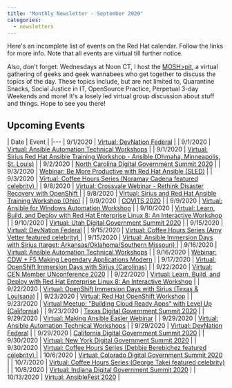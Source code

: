 ```yaml
---
title: "Monthly Newsletter - September 2020"
categories:
  - newsletters
---
```


Here's an incomplete list of events on the Red Hat calendar.  Follow the links for more info.  Note that all events are virtual till further notice. 

Also, don't forget: Wednesdays at Noon CT, I host the [MOSH>pit](https://www.damien.live/moshpit), a virtual gathering of geeks and geek wannabees who get together to discuss the topics of the day.  These topics include, but are not limited to, Quarantine Snacks, Social Justice in IT, OpenSource Practice, Perpetual 3-day Weekends and more!  It's a losely led virtual group discussion about stuff and things.  Hope to see you there!

## Upcoming Events

| Date | Event |
|---
| 9/1/2020 | [Virtual: DevNation Federal](https://www.brighttalk.com/channel/18381/) |
| 9/1/2020 | [Virtual: Ansible Automation Technical Workshops](https://events.redhat.com/profile/web/index.cfm?PKwebID=0x45164abcd) |
| 9/1/2020 | [Virtual: Sirius Red Hat Ansible Training Workshop - Ansible (Ohmaha, Minneapolis, St. Louis)](https://events.siriuscom.com/september1-siriusredhatimmersionday) |
| 9/2/2020 | [North Carolina Digital Government Summit 2020](https://events.govtech.com/North-Carolina-Virtual-Digital-Government-Summit.html) |
| 9/3/2020 | [Webinar: Be More Productive with Red Hat Ansible (SLED)](https://na.eventscloud.com/ereg/newreg.php?eventid=567253&) |
| 9/3/2020 | [Virtual: Coffee Hours Series (Noramay Cadena featured celebrity) ](https://events.redhat.com/profile/web/index.cfm?PKwebID=0x46627abcd) |
| 9/8/2020 | [Virtual: Crossvale Webinar - Rethink Disaster Recovery with OpenShift ](https://webinar.crossvale.com/disaster-recovery-webinar/) |
| 9/8/2020 | [Virtual: Sirius and Red Hat Ansible Training Workshop (Ohio)](https://events.siriuscom.com/september8-siriusredhatimmersionday) |
| 9/9/2020 | [COVITS 2020](https://events.govtech.com/Virtual-COVITS.html) |
| 9/9/2020 | [Virtual: Ansible for Windows Automation Workshop](https://events.redhat.com/profile/form/index.cfm?PKformID=0x228286abcd) |
| 9/10/2020 | [Virtual: Learn, Build, and Deploy with Red Hat Enterprise Linux 8: An Interactive Workshop](https://events.redhat.com/profile/web/index.cfm?PKwebID=0x45145abcd) |
| 9/10/2020 | [Virtual: Utah Digital Government Summit 2020](https://events.govtech.com/Utah-Virtual-Digital-Government-Summit.html) |
| 9/15/2020 | [Virtual: DevNation Federal](https://www.brighttalk.com/channel/18381/) |
| 9/15/2020 | [Virtual: Coffee Hours Series (Amy Vetter featured celebrity) ](https://events.redhat.com/profile/web/index.cfm?PKwebID=0x46627abcd) |
| 9/15/2020 | [Virtual: Ansible Immersion Days with Sirius (target: Arkansas/Oklahoma/Southern Missouri) ](https://events.siriuscom.com/september15-siriusredhatimmersionday) |
| 9/16/2020 | [Virtual: Ansible Automation Technical Workshops](https://events.redhat.com/profile/web/index.cfm?PKwebID=0x45164abcd) |
| 9/16/2020 | [Webinar: CDW + F5 Making Legendary Applications Modern](https://www.brighttalk.com/webcast/16623/435295?utm_campaign=communication_scheduled&utm_medium=email&utm_source=brighttalk-transact&utm_content=title) |
| 9/17/2020 | [Virtual: OpenShift Immersion Days with Sirius (Carolinas)](https://events.siriuscom.com/september17-siriusredhatimmersionday) |
| 9/22/2020 | [Virtual: CEN Member UNconference 2020](https://www.cvent.com/c/abstracts/9197d6ce-d9e4-4698-8814-74c8c651c44b) |
| 9/22/2020 | [Virtual: Learn, Build, and Deploy with Red Hat Enterprise Linux 8: An Interactive Workshop](https://events.redhat.com/profile/web/index.cfm?PKwebID=0x45145abcd) |
| 9/22/2020 | [Virtual: OpenShift Immersion Days with Sirius (Texas & Louisana)](https://events.siriuscom.com/september22-siriusredhatimmersionday) |
| 9/23/2020 | [Virtual: Red Hat OpenShift Workshop](https://events.redhat.com/profile/form/index.cfm?PKformID=0x228153abcd&sc_cid=7013a000002gaXBAAY) |
| 9/23/2020 | [Virtual Meetup: "Building Cloud Ready Apps" with Level Up (California)](https://www.eventbrite.com/e/building-cloud-ready-apps-tickets-116170724765) |
| 9/23/2020 | [Texas Digital Government Summit 2020](https://events.govtech.com/Texas-Virtual-Digital-Government-Summit.html) |
| 9/29/2020 | [Virtual: Making Ansible Easier Webinar](https://events.redhat.com/profile/237083) |
| 9/29/2020 | [Virtual: Ansible Automation Technical Workshops](https://events.redhat.com/profile/web/index.cfm?PKwebID=0x45164abcd) |
| 9/29/2020 | [Virtual: DevNation Federal](https://www.brighttalk.com/channel/18381/) |
| 9/29/2020 | [California Digital Government Summit 2020](https://events.govtech.com/California-Virtual-Digital-Government-Summit.html) |
| 9/30/2020 | [Virtual: New York Digital Government Summit 2020](https://events.govtech.com/New-York-Virtual-Digital-Government-Summit.html) |
| 9/30/2020 | [Virtual: Coffee Hours Series (Debbie Berebichez featured celebrity) ](https://events.redhat.com/profile/web/index.cfm?PKwebID=0x46627abcd) |
| 10/6/2020 | [Virtual: Colorado Digital Government Summit 2020](https://events.govtech.com/Colorado-Virtual-Digital-Government-Summit.html) |
| 10/7/2020 | [Virtual: Coffee Hours Series (George Takei featured celebrity) ](https://events.redhat.com/profile/web/index.cfm?PKwebID=0x46627abcd) |
| 10/8/2020 | [Virtual: Indiana Digital Government Summit 2020](https://events.govtech.com/Indiana-Virtual-Digital-Government-Summit.html) |
| 10/13/2020 | [Virtual: AnsibleFest 2020](https://www.ansible.com/ansiblefest) |
